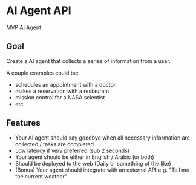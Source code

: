 # AI Agent API
MVP AI Agent

## Goal

Create a AI agent that collects a series of information from a user.

A couple examples could be:

- schedules an appointment with a doctor
- makes a reservation with a restaurant
- mission control for a NASA scientist
- etc.

## Features

- Your AI agent should say goodbye when all necessary information are collected / tasks are completed
- Low latency if very preferred (sub 2 seconds)
- Your agent should be either in English / Arabic (or both)
- Should be deployed to the web (Daily or something of the like)
- (Bonus) Your agent should integrate with an external API e.g. "Tell me the current weather"
